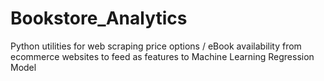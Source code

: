 # Bookstore_Analytics
Python utilities for web scraping price options / eBook availability from ecommerce websites to feed as features to Machine Learning Regression Model
